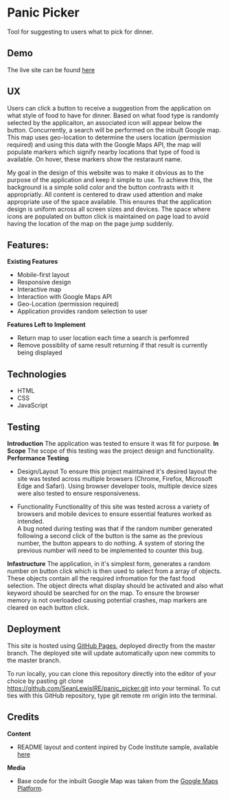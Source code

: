 
# Panic Picker
Tool for suggesting to users what to pick for dinner.

## Demo
The live site can be found [here](https://seanlewisire.github.io/panic_picker/)

## UX
Users can click a button to receive a suggestion from the application on what style of food to have for dinner.
Based on what food type is randomly selected by the applicaiton, an associated icon will appear below the button. Concurrently, a search will be performed on the inbuilt Google map. This map uses geo-location to determine the users location (permission required) and using this data with the Google Maps API, the map will populate markers which signify nearby locations that type of food is available. On hover, these markers show the restaraunt name.

My goal in the design of this website was to make it obvious as to the purpose of the application and keep it simple to use. To achieve this, the background is a simple solid color and the button contrasts with it appropriatly. 
All content is centered to draw used attention and make appropriate use of the space available. This ensures that the application design is uniform across all screen sizes and devices. 
The space where icons are populated on button click is maintained on page load to avoid having the location of the map on the page jump suddenly. 

## Features:

**Existing Features** 

  * Mobile-first layout
  * Responsive design
  * Interactive map
  * Interaction with Google Maps API
  * Geo-Location (permission required)
  * Application provides random selection to user

**Features Left to Implement**

  * Return map to user location each time a search is perfomred
  * Remove possiblity of same result returning if that result is currently being displayed

## Technologies
* HTML
* CSS
* JavaScript

## Testing

**Introduction**
The application was tested to ensure it was fit for purpose.
**In Scope**
The scope of this testing was the project design and functionality. 
**Performance Testing**
* Design/Layout
To ensure this project maintained it's desired layout the site was tested across multiple browsers (Chrome, Firefox, Microsoft Edge and Safari). 
Using browser developer tools, multiple device sizes were also tested to ensure responsiveness.

* Functionality
Functionality of this site was tested across a variety of browsers and mobile devices to ensure essential features worked as intended.\
A bug noted during testing was that if the random number generated following a second click of the button is the same as the previous number, the button appears to do nothing. A system of storing the previous number will need to be implemented to counter this bug. 

**Infastructure**
The application, in it's simplest form, generates a random number on button click which is then used to select from a array of objects. These objects contain all the required infromation for the fast food selection. The object directs what display should be activated and also what keyword should be searched for on the map. 
To ensure the browser memory is not overloaded causing potential crashes, map markers are cleared on each button click.

## Deployment

This site is hosted using [GitHub Pages](https://pages.github.com/), deployed directly from the master branch. The deployed site will update automatically upon new commits to the master branch.

To run locally, you can clone this repository directly into the editor of your choice by pasting git clone https://github.com/SeanLewisIRE/panic_picker.git  into your terminal. 
To cut ties with this GitHub repository, type git remote rm origin into the terminal.

## Credits

**Content**
* README layout and content inpired by Code Institute sample, available [here](https://github.com/Code-Institute-Solutions/StudentExampleProjectGradeFive)

**Media**
* Base code for the inbuilt Google Map was taken from the [Google Maps Platform](https://developers.google.com/maps). 